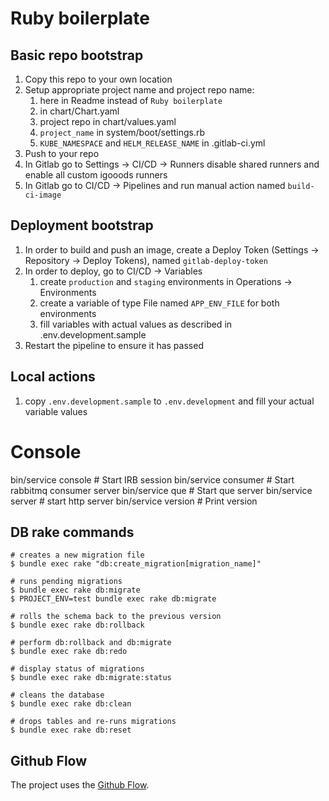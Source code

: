 # Ruby boilerplate

## Basic repo bootstrap

1. Copy this repo to your own location
1. Setup appropriate project name and project repo name:
    1. here in Readme instead of `Ruby boilerplate`
    1. in chart/Chart.yaml
    1. project repo in chart/values.yaml
    1. `project_name` in system/boot/settings.rb
    1. `KUBE_NAMESPACE` and `HELM_RELEASE_NAME` in .gitlab-ci.yml
1. Push to your repo
1. In Gitlab go to Settings -> CI/CD -> Runners disable shared runners and enable all custom igooods runners
1. In Gitlab go to CI/CD -> Pipelines and run manual action named `build-ci-image`

## Deployment bootstrap

1. In order to build and push an image, create a Deploy Token (Settings -> Repository -> Deploy Tokens), named `gitlab-deploy-token`
1. In order to deploy, go to CI/CD -> Variables    
    1. create `production` and `staging` environments in Operations -> Environments
    1. create a variable of type File named `APP_ENV_FILE` for both environments
    1. fill variables with actual values as described in .env.development.sample
1. Restart the pipeline to ensure it has passed

## Local actions

1. copy `.env.development.sample` to `.env.development` and fill your actual variable values

# Console

bin/service console           # Start IRB session
bin/service consumer          # Start rabbitmq consumer server
bin/service que               # Start que server
bin/service server            # start http server
bin/service version           # Print version

## DB rake commands

```
# creates a new migration file
$ bundle exec rake "db:create_migration[migration_name]"

# runs pending migrations
$ bundle exec rake db:migrate
$ PROJECT_ENV=test bundle exec rake db:migrate

# rolls the schema back to the previous version
$ bundle exec rake db:rollback

# perform db:rollback and db:migrate
$ bundle exec rake db:redo

# display status of migrations
$ bundle exec rake db:migrate:status

# cleans the database
$ bundle exec rake db:clean

# drops tables and re-runs migrations
$ bundle exec rake db:reset
```

## Github Flow

The project uses the [Github Flow](https://guides.github.com/introduction/flow/).
